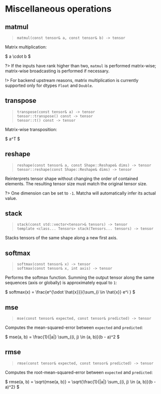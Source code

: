 # Miscellaneous operations

## matmul
> `matmul(const tensor& a, const tensor& b) -> tensor`

Matrix multiplication:

$ a \cdot b $

?> If the inputs have rank higher than two, `matmul` is performed matrix-wise;
   matrix-wise broadcasting is performed if necessary.

!> For backend upstream reasons, matrix multiplication is currently supported
   only for dtypes `Float` and `Double`.


## transpose
> `transpose(const tensor& a) -> tensor` \
> `tensor::transpose() const -> tensor` \
> `tensor::t() const -> tensor`

Matrix-wise transposition:

$ a^T $


## reshape
> `reshape(const tensor& a, const Shape::Reshape& dims) -> tensor` \
> `tensor::reshape(const Shape::Reshape& dims) -> tensor`

Reinterprets tensor shape without changing the order of contained elements.
The resulting tensor size must match the original tensor size. 

?> One dimension can be set to `-1`.
   Matcha will automatically infer its actual value.

## stack
> `stack(const std::vector<tensor>& tensors) -> tensor` \
> `template <class... Tensors> stack(Tensors... tensors) -> tensor`

Stacks tensors of the same shape along a new first axis.


## softmax
> `softmax(const tensor& x) -> tensor` \
> `softmax(const tensor& x, int axis) -> tensor`

Performs the softmax function. Summing the output tensor along the
same sequences (axis or globally) is approximately equal to `1`:

$ softmax(x) = \frac{e^{\odot \hat{x}}}{\sum_{i \in \hat{x}} e^i } $


## mse
> `mse(const tensor& expected, const tensor& predicted) -> tensor`

Computes the mean-squared-error between `expected` and `predicted`:

$ mse(a, b) = \frac{1}{|a|} \sum_{(i, j) \in (a, b)}(b - a)^2 $

## rmse
> `rmse(const tensor& expected, const tensor& predicted) -> tensor`

Computes the root-mean-squared-error between `expected` and `predicted`:

$ rmse(a, b) = \sqrt{mse(a, b)} = 
\sqrt{\frac{1}{|a|} \sum_{(i, j) \in (a, b)}(b - a)^2} $
